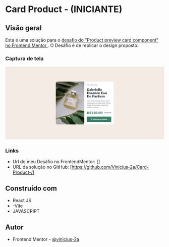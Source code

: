 # Card Product - (INICIANTE)
##  Visão geral
Esta é uma solução para o [ desafio do "Product preview card component" no Frontend Mentor ](https://www.frontendmentor.io/challenges/product-preview-card-component-GO7UmttRfa).
O Desáfio é de replicar o design proposto.

###  Captura de tela

![](./src/assets/screenshot.webp)

###  Links

- Url do meu Desáfio no FrontendMentor: []
- URL da solução no GitHub: [https://github.com/Vinicius-2a/Card-Product-/]

##  Construído com
- React JS
- -Vite
- JAVASCRIPT

##  Autor
- Frontend Mentor - [ @vinicius-2a ](https://www.frontendmentor.io/profile/vinicius-2a)
